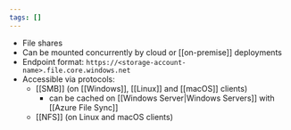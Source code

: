 ```yaml
---
tags: []
---
```

- File shares
- Can be mounted concurrently by cloud or [[on-premise]] deployments
- Endpoint format: `https://<storage-account-name>.file.core.windows.net`
- Accessible via protocols:
	- [[SMB]] (on [[Windows]], [[Linux]] and [[macOS]] clients)
		- can be cached on [[Windows Server|Windows Servers]] with [[Azure File Sync]]
	- [[NFS]] (on Linux and macOS clients)